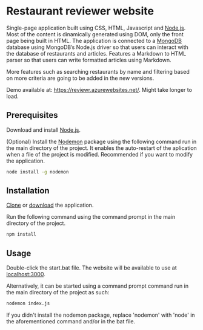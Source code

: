 # Restaurant reviewer website
Single-page application built using CSS, HTML, Javascript and [Node.js](https://nodejs.org/en/). Most of the content is dinamically generated using DOM, only the front page being built in HTML. The application is connected to a [MongoDB](https://www.mongodb.com/) database using MongoDB’s Node.js driver so that users can interact with the database of restaurants and articles. Features a Markdown to HTML parser so that users can write formatted articles using Markdown.

More features such as searching restaurants by name and filtering based on more criteria are going to be added in the new versions.

Demo available at: https://reviewr.azurewebsites.net/. Might take longer to load.

## Prerequisites
Download and install [Node.js](https://nodejs.org/en/download/).

(Optional) Install the [Nodemon](https://www.npmjs.com/package/nodemon) package using the following command run in the main directory of the project. It enables the auto-restart of the aplication when a file of the project is modified. Recommended if you want to modify the application.

```bash
node install -g nodemon
```

## Installation
[Clone](https://docs.github.com/en/repositories/creating-and-managing-repositories/cloning-a-repository) or [download](https://www.itprotoday.com/development-techniques-and-management/how-do-i-download-files-github) the application.

Run the following command using the command prompt in the main directory of the project.

```bash
npm install
```

## Usage
Double-click the start.bat file. The website will be available to use at [localhost:3000](https://localhost:3000/).

Alternatively, it can be started using a command prompt command run in the main directory of the project as such:

```bash
nodemon index.js
```

If you didn't install the nodemon package, replace 'nodemon' with 'node' in the aforementioned command and/or in the bat file.
